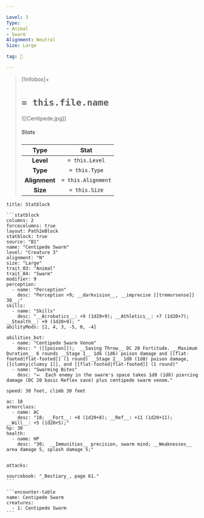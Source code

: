```yaml
---

Level: 3
Type:
- Animal
- Swarm
Alignment: Neutral
Size: Large

tag: 👹

---
```


> [!infobox]+
> #  `= this.file.name`
> ![[Centipede.jpg]]
> ##### Stats
> Type | Stat |
> :---:|:---:|
> **Level** | `= this.Level` |
> **Type** | `= this.Type` |
> **Alignment** | `= this.Alignment` |
> **Size** | `= this.Size` |



````ad-info
title: Statblock

```statblock
columns: 2
forcecolumns: true
layout: Path2eBlock
statblock: true
source: "B1"
name: "Centipede Swarm"
level: "Creature 3"
alignment: "N"
size: "Large"
trait_03: "Animal"
trait_04: "Swarm"
modifier: 9
perception:
  - name: "Perception"
    desc: "Perception +9; __darkvision__, __imprecise [[tremorsense]] 30__;"
skills:
  - name: "Skills"
    desc: "__Acrobatics__: +9 (1d20+9); __Athletics__: +7 (1d20+7); __Stealth__: +9 (1d20+9); "
abilityMods: [2, 4, 3, -5, 0, -4]

abilities_bot:
  - name: "Centipede Swarm Venom"
    desc: " ([[poison]]);  __Saving Throw__ DC 20 Fortitude. __Maximum Duration__ 6 rounds __Stage 1__ 1d6 (1d6) poison damage and [[flat-footed|flat-footed]] (1 round) __Stage 2__ 1d8 (1d8) poison damage, [[clumsy|clumsy 1]], and [[flat-footed|flat-footed]] (1 round)"
  - name: "Swarming Bites"
    desc: "⬻  Each enemy in the swarm's space takes 1d8 (1d8) piercing damage (DC 20 basic Reflex save) plus centipede swarm venom."

speed: 30 feet, climb 30 feet

ac: 18
armorclass:
  - name: AC
    desc: "18; __Fort__: +8 (1d20+8); __Ref__: +11 (1d20+11); __Will__: +5 (1d20+5);"
hp: 30
health:
  - name: HP
    desc: "30;  __Immunities__ precision, swarm mind; __Weaknesses__ area damage 5, splash damage 5;"


attacks:

sourcebook: "_Bestiary_, page 61."
```

```encounter-table
name: Centipede Swarm
creatures:
  - 1: Centipede Swarm
```

````


